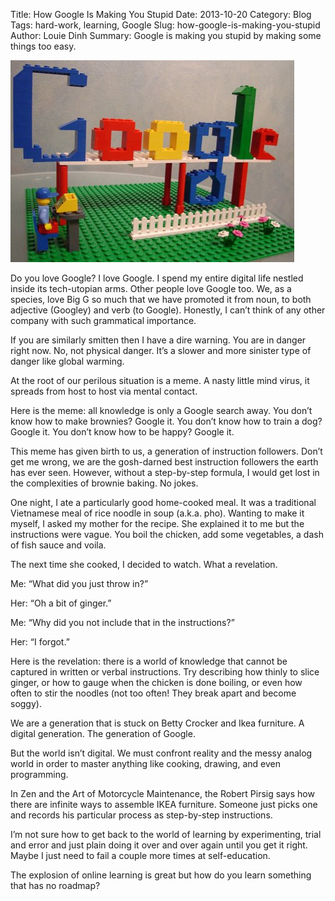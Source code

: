 Title: How Google Is Making You Stupid
Date: 2013-10-20
Category: Blog
Tags: hard-work, learning, Google
Slug: how-google-is-making-you-stupid
Author: Louie Dinh
Summary: Google is making you stupid by making some things too easy.

![Google is making you stupid](/static//images/lego-google.jpg "We are digitizing everything, including ourselves")

Do you love Google? I love Google. I spend my entire digital life nestled inside its tech-utopian arms.
 Other people love Google too. We, as a species, love Big G so much that we have promoted it from noun,
 to both adjective (Googley) and verb (to Google). Honestly, I can’t think of any other company with
 such grammatical importance.

If you are similarly smitten then I have a dire warning. You are in danger right now. No, not physical danger. 
It’s a slower and more sinister type of danger like global warming.

At the root of our perilous situation is a meme. A nasty little mind virus, it spreads from host to host via mental contact.

Here is the meme: all knowledge is only a Google search away. You don’t know how to make brownies? Google it. 
You don’t know how to train a dog? Google it. You don’t know how to be happy? Google it.

This meme has given birth to us, a generation of instruction followers. Don’t get me wrong,
 we are the gosh-darned best instruction followers the earth has ever seen. However, without a step-by-step formula,
 I would get lost in the complexities of brownie baking. No jokes.

One night, I ate a particularly good home-cooked meal. It was a traditional Vietnamese meal of rice noodle in soup 
(a.k.a. pho). Wanting to make it myself, I asked my mother for the recipe. She explained it to me but the instructions were vague.
 You boil the chicken, add some vegetables, a dash of fish sauce and voila.

The next time she cooked, I decided to watch. What a revelation.

Me: “What did you just throw in?”

Her: “Oh a bit of ginger.”

Me: “Why did you not include that in the instructions?”

Her: “I forgot.”

Here is the revelation: there is a world of knowledge that cannot be captured in written or verbal instructions.
 Try describing how thinly to slice ginger, or how to gauge when the chicken is done boiling,
 or even how often to stir the noodles (not too often! They break apart and become soggy).

We are a generation that is stuck on Betty Crocker and Ikea furniture. A digital generation. The generation of Google.

But the world isn’t digital. We must confront reality and the messy analog world in order to master anything like cooking, drawing, and even programming.

In Zen and the Art of Motorcycle Maintenance, the Robert Pirsig says how there are infinite ways to assemble IKEA furniture. 
Someone just picks one and records his particular process as step-by-step instructions.

I’m not sure how to get back to the world of learning by experimenting, trial and error and just plain doing it over and over again until you get it right.
 Maybe I just need to fail a couple more times at self-education.

The explosion of online learning is great but how do you learn something that has no roadmap?
